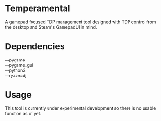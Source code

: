 # Temperamental
A gamepad focused TDP management tool designed with TDP control from the desktop and Steam's GamepadUI in mind.

# Dependencies
--pygame\
--pygame_gui\
--python3\
--ryzenadj

# Usage
This tool is currently under experimental development so there is no usable function as of yet.
